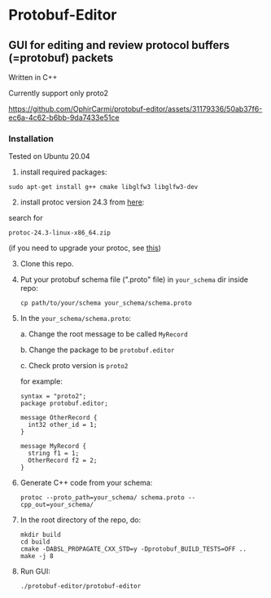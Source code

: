 # Protobuf-Editor
## GUI for editing and review protocol buffers (=protobuf) packets
Written in C++

Currently support only proto2



https://github.com/OphirCarmi/protobuf-editor/assets/31179336/50ab37f6-ec6a-4c62-b6bb-9da7433e51ce



### Installation
Tested on Ubuntu 20.04

1. install required packages:
```
sudo apt-get install g++ cmake libglfw3 libglfw3-dev
```
2. install protoc version 24.3
from [here](https://github.com/protocolbuffers/protobuf/releases):

search for
```
protoc-24.3-linux-x86_64.zip
```
(if you need to upgrade your protoc, see [this](https://stackoverflow.com/a/57776284/4357938))

3. Clone this repo.
4. Put your protobuf schema file (".proto" file) in `your_schema` dir inside repo:
   ```
   cp path/to/your/schema your_schema/schema.proto
   ```
5. In the `your_schema/schema.proto`:
   
   a. Change the root message to be called `MyRecord`

   b. Change the package to be `protobuf.editor`

   c. Check proto version is `proto2`
   
   for example:
    ```
    syntax = "proto2";
    package protobuf.editor;

    message OtherRecord {
      int32 other_id = 1;
    }

    message MyRecord {
      string f1 = 1;
      OtherRecord f2 = 2;
    }
    ```
7. Generate C++ code from your schema:
   ```
   protoc --proto_path=your_schema/ schema.proto --cpp_out=your_schema/
   ```
   
8. In the root directory of the repo, do:
   ```
   mkdir build
   cd build
   cmake -DABSL_PROPAGATE_CXX_STD=y -Dprotobuf_BUILD_TESTS=OFF ..
   make -j 8
   ```
9. Run GUI:
   ```
   ./protobuf-editor/protobuf-editor
   ```
